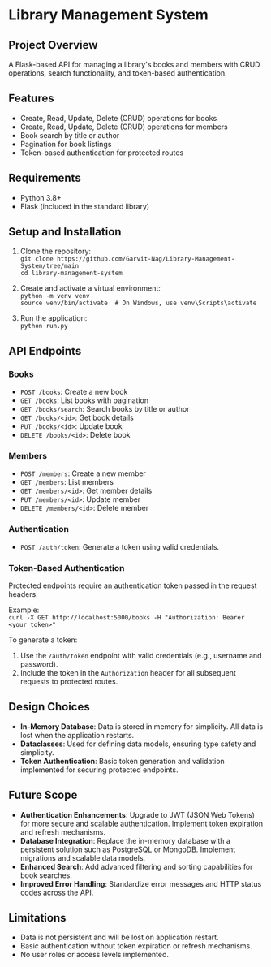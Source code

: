 # Library Management System

## Project Overview
A Flask-based API for managing a library's books and members with CRUD operations, search functionality, and token-based authentication.

## Features
- Create, Read, Update, Delete (CRUD) operations for books
- Create, Read, Update, Delete (CRUD) operations for members
- Book search by title or author
- Pagination for book listings
- Token-based authentication for protected routes

## Requirements
- Python 3.8+
- Flask (included in the standard library)

## Setup and Installation
1. Clone the repository:  
   `git clone https://github.com/Garvit-Nag/Library-Management-System/tree/main`  
   `cd library-management-system`  

2. Create and activate a virtual environment:  
   `python -m venv venv`  
   `source venv/bin/activate  # On Windows, use venv\Scripts\activate`   

3. Run the application:  
   `python run.py`  
 

## API Endpoints
### Books
- `POST /books`: Create a new book  
- `GET /books`: List books with pagination  
- `GET /books/search`: Search books by title or author  
- `GET /books/<id>`: Get book details  
- `PUT /books/<id>`: Update book  
- `DELETE /books/<id>`: Delete book  

### Members
- `POST /members`: Create a new member  
- `GET /members`: List members  
- `GET /members/<id>`: Get member details  
- `PUT /members/<id>`: Update member  
- `DELETE /members/<id>`: Delete member  

### Authentication
- `POST /auth/token`: Generate a token using valid credentials.  

### Token-Based Authentication
Protected endpoints require an authentication token passed in the request headers.  

Example:  
`curl -X GET http://localhost:5000/books -H "Authorization: Bearer <your_token>"`  

To generate a token:  
1. Use the `/auth/token` endpoint with valid credentials (e.g., username and password).  
2. Include the token in the `Authorization` header for all subsequent requests to protected routes.  

## Design Choices
- **In-Memory Database**: Data is stored in memory for simplicity. All data is lost when the application restarts.  
- **Dataclasses**: Used for defining data models, ensuring type safety and simplicity.  
- **Token Authentication**: Basic token generation and validation implemented for securing protected endpoints.  

## Future Scope
- **Authentication Enhancements**: Upgrade to JWT (JSON Web Tokens) for more secure and scalable authentication. Implement token expiration and refresh mechanisms.  
- **Database Integration**: Replace the in-memory database with a persistent solution such as PostgreSQL or MongoDB. Implement migrations and scalable data models.  
- **Enhanced Search**: Add advanced filtering and sorting capabilities for book searches.  
- **Improved Error Handling**: Standardize error messages and HTTP status codes across the API.  

## Limitations
- Data is not persistent and will be lost on application restart.  
- Basic authentication without token expiration or refresh mechanisms.  
- No user roles or access levels implemented.  


